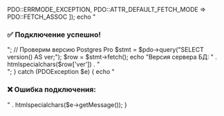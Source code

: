 <?php
$host = "localhost";   // или IP сервера
$port = "5432";        // порт Postgres Pro
$dbname = "sitemanager"; // имя базы
$user = "bitrix";      // логин
$password = "supersecret"; // пароль

try {
    // Формируем DSN
    $dsn = "pgsql:host=$host;port=$port;dbname=$dbname;";
    
    // Создаем подключение
    $pdo = new PDO($dsn, $user, $password, [
        PDO::ATTR_ERRMODE => PDO::ERRMODE_EXCEPTION,
        PDO::ATTR_DEFAULT_FETCH_MODE => PDO::FETCH_ASSOC
    ]);

    echo "<h3>✅ Подключение успешно!</h3>";

    // Проверим версию Postgres Pro
    $stmt = $pdo->query("SELECT version() AS ver;");
    $row = $stmt->fetch();
    echo "Версия сервера БД: " . htmlspecialchars($row['ver']) . "<br>";

} catch (PDOException $e) {
    echo "<h3>❌ Ошибка подключения:</h3> " . htmlspecialchars($e->getMessage());
}
